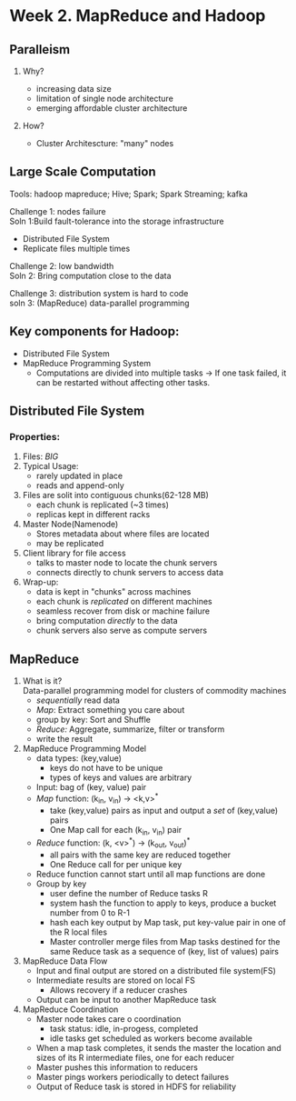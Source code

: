 # Week 2. MapReduce and Hadoop

## Paralleism

1. Why?
    - increasing data size
    - limitation of single node architecture
    - emerging affordable cluster architecture 

2. How?
    - Cluster Architescture: "many" nodes

## Large Scale Computation
Tools: hadoop mapreduce; Hive; Spark; Spark Streaming; kafka

Challenge 1: nodes failure\
Soln 1:Build fault-tolerance into the storage infrastructure
- Distributed File System
- Replicate files multiple times

Challenge 2: low bandwidth\
Soln 2: Bring computation close to the data

Challenge 3: distribution system is hard to code\
soln 3: (MapReduce) data-parallel programming

## **Key components for Hadoop:**
- Distributed File System
- MapReduce Programming System
    - Computations are divided into multiple tasks -> If one task failed, it can be restarted without affecting other tasks.


## Distributed File System
### Properties:

1. Files: *BIG*
2. Typical Usage:
    - rarely updated in place
    - reads and append-only
3. Files are solit into contiguous chunks(62-128 MB)
    - each chunk is replicated (~3 times)
    - replicas kept in different racks
4. Master Node(Namenode)
    - Stores metadata about where files are located
    - may be replicated
5. Client library for file access
    - talks to master node to locate the chunk servers
    - connects directly to chunk servers to access data
6. Wrap-up:
    - data is kept in "chunks" across machines
    - each chunk is *replicated* on different machines
    - seamless recover from disk or machine failure
    - bring computation *directly* to the data
    - chunk servers also serve as compute servers

## MapReduce

1. What is it?\
Data-parallel programming model for clusters of commodity machines
    - *sequentially* read data
    - *Map*: Extract something you care about
    - group by key: Sort and Shuffle
    - *Reduce:* Aggregate, summarize, filter or transform
    - write the result
2. MapReduce Programming Model
    - data types: (key,value)
        - keys do not have to be unique
        - types of keys and values are arbitrary
    - Input: bag of (key, value) pair
    - *Map* function: (k<sub>in</sub>, v<sub>in</sub>) -> \<k,v><sup>*</sup>
        - take (key,value) pairs as input and output a *set* of (key,value) pairs
        - One Map call for each (k<sub>in</sub>, v<sub>in</sub>) pair
    - *Reduce* function: (k, \<v><sup>*</sup>) -> (k<sub>out</sub>, v<sub>out</sub>)<sup>\*</sup>
        - all pairs with the same key are reduced together
        - One Reduce call for per unique key
    - Reduce function cannot start until all map functions are done
    - Group by key
        - user define the number of Reduce tasks R
        - system hash the function to apply to keys, produce a bucket number from 0 to R-1
        - hash each key output by Map task, put key-value pair in one of the R local files
        - Master controller merge files from Map tasks destined for the same Reduce task as a sequence of (key, list of values) pairs
3. MapReduce Data Flow
     - Input and final output are stored on a distributed file system(FS)
     - Intermediate results are stored on local FS
        - Allows recovery if a reducer crashes
     - Output can be input to another MapReduce task
4. MapReduce Coordination
    - Master node takes care o coordination
         - task status: idle, in-progess, completed
         - idle tasks get scheduled as workers become available
    - When a map task completes, it sends the master the location and sizes of its R intermediate files, one for each reducer
    - Master pushes this information to reducers
    - Master pings workers periodically to detect failures
    - Output of Reduce task is stored in HDFS for reliability
